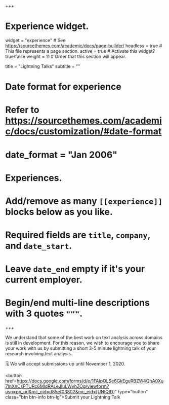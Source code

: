 +++
# Experience widget.
widget = "experience"  # See https://sourcethemes.com/academic/docs/page-builder/
headless = true  # This file represents a page section.
active = true  # Activate this widget? true/false
weight = 11  # Order that this section will appear.

title = "Lightning Talks"
subtitle = ""

# Date format for experience
#   Refer to https://sourcethemes.com/academic/docs/customization/#date-format
# date_format = "Jan 2006"

# Experiences.
#   Add/remove as many `[[experience]]` blocks below as you like.
#   Required fields are `title`, `company`, and `date_start`.
#   Leave `date_end` empty if it's your current employer.
#   Begin/end multi-line descriptions with 3 quotes `"""`.

+++
<link rel="stylesheet" href="https://maxcdn.bootstrapcdn.com/bootstrap/4.0.0/css/bootstrap.min.css" integrity="sha384-Gn5384xqQ1aoWXA+058RXPxPg6fy4IWvTNh0E263XmFcJlSAwiGgFAW/dAiS6JXm" crossorigin="anonymous">

We understand that some of the best work on text analysis across domains is still in development. For this reason, we wish to encourage you to share your work with us by submitting a short 3-5 minute lightning talk of your research involving text analysis.

🗓️ We will accept submissions up until November 1, 2020.

<button href=https://docs.google.com/forms/d/e/1FAIpQLSe6GkEguRBZW4QhA0Xu7InXnCsPTURc6MldRALeJluLWyhZOg/viewform?usp=pp_url&mc_cid=d85ef03802&mc_eid=[UNIQID]" type="button" class="btn btn-info btn-lg">Submit your Lightning Talk</button>
